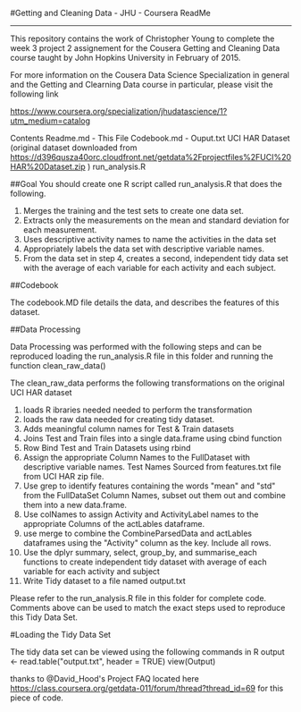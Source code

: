 #Getting and Cleaning Data - JHU - Coursera ReadMe


******


This repository contains the work of Christopher Young to complete the week 3 project 2 assignement for the Cousera Getting and Cleaning Data course taught by John Hopkins University in February of 2015.

For more information on the Cousera Data Science Specialization in general and the Getting and Clearning Data course in particular, please visit the following link

https://www.coursera.org/specialization/jhudatascience/1?utm_medium=catalog

Contents
     Readme.md - This File
     Codebook.md - 
     Ouput.txt
     UCI HAR Dataset (original dataset downloaded from
     https://d396qusza40orc.cloudfront.net/getdata%2Fprojectfiles%2FUCI%20HAR%20Dataset.zip )
     run_analysis.R  

##Goal
 You should create one R script called run_analysis.R that does the following. 
 
1.  Merges the training and the test sets to create one data set.
2.  Extracts only the measurements on the mean and standard deviation for each measurement. 
3. Uses descriptive activity names to name the activities in the data set
4. Appropriately labels the data set with descriptive variable names. 
5. From the data set in step 4, creates a second, independent tidy data set with the average of each variable for each activity   and each subject.

##Codebook

The codebook.MD file details the data, and describes the features of this dataset. 

##Data Processing

Data Processing was performed with the following steps and can be reproduced loading the run_analysis.R file in this folder and running the function
clean_raw_data()

The clean_raw_data performs the following transformations on the original UCI HAR dataset


1.  loads R ibraries needed needed to perform the transformation
2. loads the raw data needed for creating tidy dataset.
3. Adds meaningful column names for Test & Train datasets
4. Joins Test and Train files into a single data.frame using cbind function
5. Row Bind Test and Train Datasets using rbind
6. Assign the appropriate Column Names to the FullDataset with descriptive variable names. Test Names Sourced from features.txt file from UCI HAR zip file.
7. Use grep to identify features containing the words "mean" and "std" from the FullDataSet Column Names, subset out them out and combine them into a new data.frame.
8. Use colNames to assign Activity and ActivityLabel names to the appropriate Columns of the actLables dataframe.
9. use merge to combine the CombineParsedData and actLables dataframes using the "Activity" column as the key. Include all rows.
10. Use the dplyr summary, select, group_by, and summarise_each functions to create independent tidy dataset with average of each variable for each activity and subject
11. Write Tidy dataset to a file named output.txt

Please refer to the run_analysis.R file in this folder for complete code. Comments above can be used to match the exact steps used to reproduce this Tidy Data Set. 

#Loading the Tidy Data Set

The tidy data set can be viewed using the following commands in R
output <- read.table("output.txt", header = TRUE)
view(Output)

thanks to @David_Hood's Project FAQ located here https://class.coursera.org/getdata-011/forum/thread?thread_id=69 for this piece of code. 